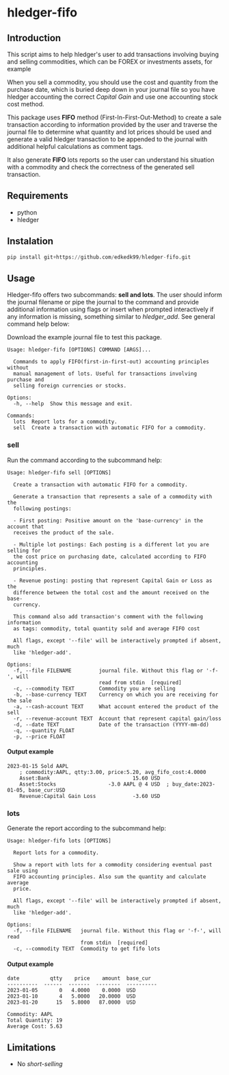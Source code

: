# hledger-fifo

## Introduction

This script aims to help hledger's user to add transactions involving buying and selling commodities, which can be FOREX or investments assets, for example

When you sell a commodity, you should use the cost and quantity from the purchase date, which is buried deep down in your journal file so you have hledger accounting the correct _Capital Gain_ and use one accounting stock cost method.

This package uses **FIFO** method (First-In-First-Out-Method) to create a sale transaction according to information provided by the user and traverse the journal file to determine what quantity and lot prices should be used and generate a valid hledger transaction to be appended to the journal with additional helpful calculations as comment tags.

It also generate **FIFO** lots reports so the user can understand his situation with a commodity and check the correctness of the generated sell transaction.

## Requirements

- python
- hledger

## Instalation

```python
pip install git+https://github.com/edkedk99/hledger-fifo.git
```

## Usage

Hledger-fifo offers two subcommands: **sell and lots**. The user should inform the journal filename or pipe the journal to the command and provide additional information using flags or insert when prompted interactively if any information is missing, something similar to _hledger_add_. See general command help below:

Download the example journal file to test this package.

```
Usage: hledger-fifo [OPTIONS] COMMAND [ARGS]...

  Commands to apply FIFO(first-in-first-out) accounting principles without
  manual management of lots. Useful for transactions involving purchase and
  selling foreign currencies or stocks.

Options:
  -h, --help  Show this message and exit.

Commands:
  lots  Report lots for a commodity.
  sell  Create a transaction with automatic FIFO for a commodity.
```

### sell

Run the command according to the subcommand help:

```
Usage: hledger-fifo sell [OPTIONS]

  Create a transaction with automatic FIFO for a commodity.

  Generate a transaction that represents a sale of a commodity with the
  following postings:

  - First posting: Positive amount on the 'base-currency' in the account that
  receives the product of the sale.

  - Multiple lot postings: Each posting is a different lot you are selling for
  the cost price on purchasing date, calculated according to FIFO accounting
  principles.

  - Revenue posting: posting that represent Capital Gain or Loss as the
  difference between the total cost and the amount received on the base-
  currency.

  This command also add transaction's comment with the following information
  as tags: commodity, total quantity sold and average FIFO cost

  All flags, except '--file' will be interactively prompted if absent, much
  like 'hledger-add'.

Options:
  -f, --file FILENAME         journal file. Without this flag or '-f-', will
                              read from stdin  [required]
  -c, --commodity TEXT        Commodity you are selling
  -b, --base-currency TEXT    Currency on which you are receiving for the sale
  -a, --cash-account TEXT     What account entered the product of the sell
  -r, --revenue-account TEXT  Account that represent capital gain/loss
  -d, --date TEXT             Date of the transaction (YYYY-mm-dd)
  -q, --quantity FLOAT
  -p, --price FLOAT
```

#### Output example

```
2023-01-15 Sold AAPL
    ; commodity:AAPL, qtty:3.00, price:5.20, avg_fifo_cost:4.0000
    Asset:Bank                           15.60 USD
    Asset:Stocks                 -3.0 AAPL @ 4 USD  ; buy_date:2023-01-05, base_cur:USD
    Revenue:Capital Gain Loss            -3.60 USD
```

### lots

Generate the report according to the subcommand help:

```
Usage: hledger-fifo lots [OPTIONS]

  Report lots for a commodity.

  Show a report with lots for a commodity considering eventual past sale using
  FIFO accounting principles. Also sum the quantity and calculate average
  price.

  All flags, except '--file' will be interactively prompted if absent, much
  like 'hledger-add'.

Options:
  -f, --file FILENAME   journal file. Without this flag or '-f-', will read
                        from stdin  [required]
  -c, --commodity TEXT  Commodity to get fifo lots
```

#### Output example

```
date          qtty    price    amount  base_cur
----------  ------  -------  --------  ----------
2023-01-05       0   4.0000    0.0000  USD
2023-01-10       4   5.0000   20.0000  USD
2023-01-20      15   5.8000   87.0000  USD

Commodity: AAPL
Total Quantity: 19
Average Cost: 5.63
```

## Limitations

- No _short-selling_
